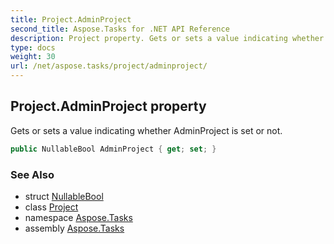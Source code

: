 ```yaml
---
title: Project.AdminProject
second_title: Aspose.Tasks for .NET API Reference
description: Project property. Gets or sets a value indicating whether AdminProject is set or not
type: docs
weight: 30
url: /net/aspose.tasks/project/adminproject/
---
```

## Project.AdminProject property

Gets or sets a value indicating whether AdminProject is set or not.

```csharp
public NullableBool AdminProject { get; set; }
```

### See Also

* struct [NullableBool](../../nullablebool/)
* class [Project](../)
* namespace [Aspose.Tasks](../../project/)
* assembly [Aspose.Tasks](../../../)


